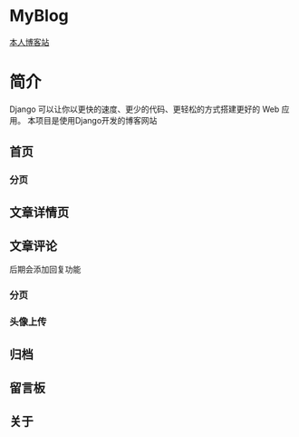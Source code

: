 # MyBlog

[本人博客站](http://www.weiheng.site)

# 简介
Django 可以让你以更快的速度、更少的代码、更轻松的方式搭建更好的 Web 应用。
本项目是使用Django开发的博客网站

## 首页
### 分页

## 文章详情页

## 文章评论
后期会添加回复功能
### 分页
### 头像上传

## 归档 

## 留言板

## 关于
